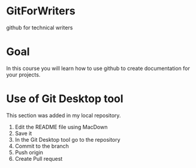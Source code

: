 # GitForWriters
github for technical writers

# Goal
In this course you will learn how to use github to create documentation for your projects. 

# Use of Git Desktop tool 

This section was added in my local repository.

1. Edit the README file using MacDown
2. Save it
3. In the Git Desktop tool go to the repository
4. Commit to the branch 
5. Push origin
6. Create Pull request 
